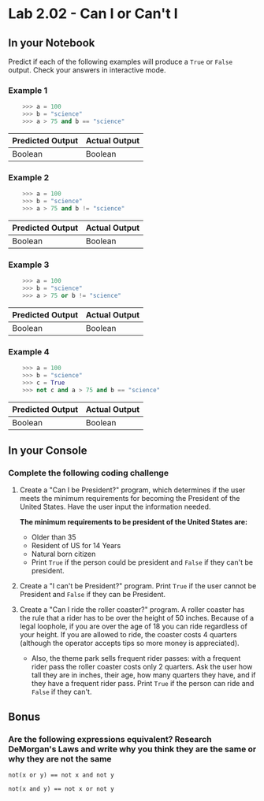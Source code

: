 # Lab 2.02 - Can I or Can't I

## In your Notebook

Predict if each of the following examples will produce a `True` or `False` output. Check your answers in interactive mode.

### Example 1

```python
    >>> a = 100
    >>> b = "science"
    >>> a > 75 and b == "science"
```

| **Predicted Output** | **Actual Output** |
| --- | --- |
| Boolean | Boolean   |

### Example 2

```python
    >>> a = 100
    >>> b = "science"
    >>> a > 75 and b != "science"
```

| **Predicted Output** | **Actual Output** |
| --- | --- |
|Boolean |Boolean |

### Example 3

```python
    >>> a = 100
    >>> b = "science"
    >>> a > 75 or b != "science"
```

| **Predicted Output** | **Actual Output** |
| --- | --- |
|Boolean |Boolean |

### Example 4

```python
    >>> a = 100
    >>> b = "science"
    >>> c = True
    >>> not c and a > 75 and b == "science"
```

| **Predicted Output** | **Actual Output** |
| --- | --- |
|Boolean |Boolean |

## In your Console

### Complete the following coding challenge

1. Create a "Can I be President?" program, which determines if the user meets the minimum requirements for becoming the President of the United States. Have the user input the information needed.

    **The minimum requirements to be president of the United States are:**

    * Older than 35
    * Resident of US for 14 Years
    * Natural born citizen
    * Print `True` if the person could be president and `False` if they can't be president.

2. Create a "I can't be President?" program. Print `True` if the user cannot be President and `False` if they can be President.

3. Create a "Can I ride the roller coaster?" program. A roller coaster has the rule that a rider has to be over the height of 50 inches. Because of a legal loophole, if you are over the age of 18 you can ride regardless of your height. If you are allowed to ride, the coaster costs 4 quarters (although the operator accepts tips so more money is appreciated).

    * Also, the theme park sells frequent rider passes: with a frequent rider pass the roller coaster costs only 2 quarters. Ask the user how tall they are in inches, their age, how many quarters they have, and if they have a frequent rider pass. Print `True` if the person can ride and `False` if they can't.

## Bonus

### Are the following expressions equivalent? Research DeMorgan's Laws and write why you think they are the same or why they are not the same

`not(x or y) == not x and not y`

`not(x and y) == not x or not y`
